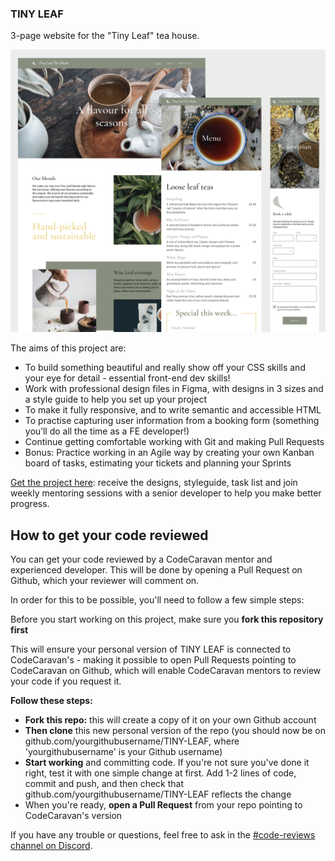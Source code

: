 ### TINY LEAF

3-page website for the "Tiny Leaf" tea house.

![Project preview screens](./preview_3%20screens.png)

The aims of this project are:

- To build something beautiful and really show off your CSS skills and your eye for detail - essential front-end dev skills!
- Work with professional design files in Figma, with designs in 3 sizes and a style guide to help you set up your project
- To make it fully responsive, and to write semantic and accessible HTML
- To practise capturing user information from a booking form (something you’ll do all the time as a FE developer!)
- Continue getting comfortable working with Git and making Pull Requests
- Bonus: Practice working in an Agile way by creating your own Kanban board of tasks, estimating your tickets and planning your Sprints

[Get the project here](https://codecaravan.io/projects/tinyleaf?source=ghbaserepo): receive the designs, styleguide, task list and join weekly mentoring sessions with a senior developer to help you make better progress.

## How to get your code reviewed

You can get your code reviewed by a CodeCaravan mentor and experienced developer. This will be done by opening a Pull Request on Github, which your reviewer will comment on.

In order for this to be possible, you'll need to follow a few simple steps:

Before you start working on this project, make sure you **fork this repository first**

This will ensure your personal version of TINY LEAF is connected to CodeCaravan's - making it possible to open Pull Requests pointing to CodeCaravan on Github, which will enable CodeCaravan mentors to review your code if you request it.

**Follow these steps:**

- **Fork this repo:** this will create a copy of it on your own Github account
- **Then clone** this new personal version of the repo (you should now be on github.com/yourgithubusername/TINY-LEAF, where 'yourgithubusername' is your Github username)
- **Start working** and committing code. If you're not sure you've done it right, test it with one simple change at first. Add 1-2 lines of code, commit and push, and then check that github.com/yourgithubusername/TINY-LEAF reflects the change
- When you're ready, **open a Pull Request** from your repo pointing to CodeCaravan's version

If you have any trouble or questions, feel free to ask in the [#code-reviews channel on Discord](https://discord.gg/j9KRkf3r8j).
